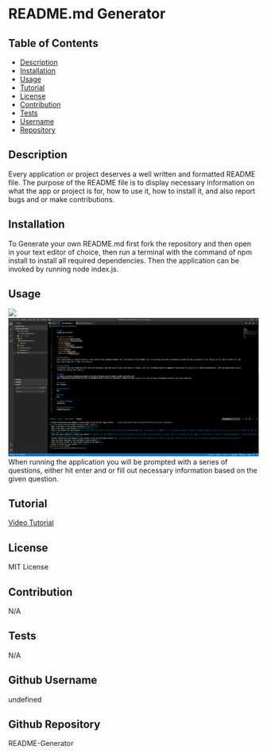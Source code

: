 
  # README.md Generator

  ## Table of Contents
  - [Description](#description)
  - [Installation](#installation)
  - [Usage](#Usage)
  - [Tutorial](#Tutorial)
  - [License](#License)
  - [Contribution](#Contribution)
  - [Tests](#Tests)
  - [Username](#Username)
  - [Repository](#Repository)

  ## Description
  Every application or project deserves a well written and formatted README file. The purpose of the README file is to display necessary information on what the app or project is for, how to use it, how to install it, and also report bugs and or make contributions.

  ## Installation
  To Generate your own README.md first fork the repository and then open in your text editor of choice, then run a terminal with the command of npm install to install all required dependencies. Then the application can be invoked by running node index.js.

  ## Usage
  ![](https://github.com/dannauu/README-Generator/blob/main/assets/images/readme-generator.gif)
  ![](https://github.com/dannauu/README-Generator/blob/main/assets/images/Screenshot1.PNG)
  When running the application you will be prompted with a series of questions, either hit enter and or fill out necessary information based on the given question.

  ## Tutorial

  [Video Tutorial](https://drive.google.com/file/d/1_J-x2VAazeh-jsMqr7KskqtF82z4CDV7/view)

  ## License
  MIT License

  ## Contribution
  N/A

  ## Tests
  N/A

  ## Github Username
  undefined

  ## Github Repository
  README-Generator
  
